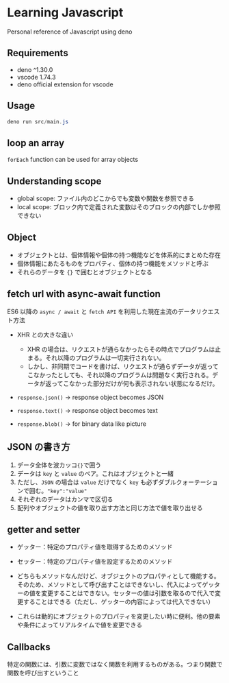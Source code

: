 # Learning Javascript

Personal reference of Javascript using deno

## Requirements

- deno ^1.30.0
- vscode 1.74.3
- deno official extension for vscode

## Usage

```powershell
deno run src/main.js
```

## loop an array

`forEach` function can be used for array objects

## Understanding scope

- global scope: ファイル内のどこからでも変数や関数を参照できる
- local scope: ブロック内で定義された変数はそのブロックの内部でしか参照できない

## Object

- オブジェクトとは、個体情報や個体の持つ機能などを体系的にまとめた存在
- 個体情報にあたるものをプロパティ、個体の持つ機能をメソッドと呼ぶ
- それらのデータを `{}` で囲むとオブジェクトとなる

## fetch url with async-await function

ES6 以降の `async / await` と `fetch API`
を利用した現在主流のデータリクエスト方法

- XHR との大きな違い

  - XHR の場合は、リクエストが通らなかったらその時点でプログラムは止まる。それ以降のプログラムは一切実行されない。
  - しかし、非同期でコードを書けば、リクエストが通らずデータが返ってこなかったとしても、それ以降のプログラムは問題なく実行される。データが返ってこなかった部分だけが何も表示されない状態になるだけ。

- `response.json()` -> response object becomes JSON
- `response.text()` -> response object becomes text
- `response.blob()` -> for binary data like picture

## JSON の書き方

1. データ全体を波カッコ`{}`で囲う
2. データは `key` と `value` のペア。これはオブジェクトと一緒
3. ただし、`JSON` の場合は `value` だけでなく `key`
   も必ずダブルクォーテーションで囲む。`"key":"value"`
4. それぞれのデータはカンマで区切る
5. 配列やオブジェクトの値を取り出す方法と同じ方法で値を取り出せる

## getter and setter

- ゲッター：特定のプロパティ値を取得するためのメソッド
- セッター：特定のプロパティ値を設定するためのメソッド

- どちらもメソッドなんだけど、オブジェクトのプロパティとして機能する。そのため、メソッドとして呼び出すことはできないし、代入によってゲッターの値を変更することはできない。セッターの値は引数を取るので代入で変更することはできる（ただし、ゲッターの内容によっては代入できない）

- これらは動的にオブジェクトのプロパティを変更したい時に便利。他の要素や条件によってリアルタイムで値を変更できる

## Callbacks

特定の関数には、引数に変数ではなく関数を利用するものがある。つまり関数で関数を呼び出すということ
